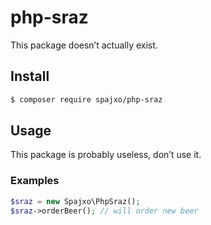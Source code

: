# php-sraz

This package doesn’t actually exist.

## Install

```bash
$ composer require spajxo/php-sraz
```

## Usage

This package is probably useless, don’t use it.

### Examples

```php
$sraz = new Spajxo\PhpSraz();
$sraz->orderBeer(); // will order new beer
```

